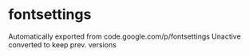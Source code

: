 # fontsettings
Automatically exported from code.google.com/p/fontsettings
Unactive converted to keep prev. versions
